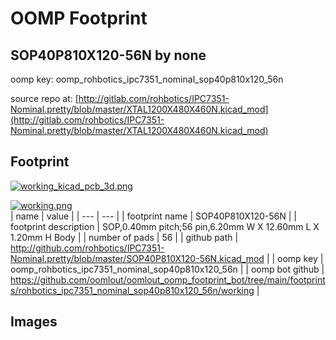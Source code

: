 # OOMP Footprint  
## SOP40P810X120-56N  by none  
  
oomp key: oomp_rohbotics_ipc7351_nominal_sop40p810x120_56n  
  
source repo at: [http://gitlab.com/rohbotics/IPC7351-Nominal.pretty/blob/master/XTAL1200X480X460N.kicad_mod](http://gitlab.com/rohbotics/IPC7351-Nominal.pretty/blob/master/XTAL1200X480X460N.kicad_mod)  
## Footprint  
  
[![working_kicad_pcb_3d.png](working_kicad_pcb_3d_600.png)](working_kicad_pcb_3d.png)  
  
[![working.png](working_600.png)](working.png)  
| name | value | 
| --- | --- | 
| footprint name | SOP40P810X120-56N | 
| footprint description | SOP,0.40mm pitch;56 pin,6.20mm W X 12.60mm L X 1.20mm H Body | 
| number of pads | 56 | 
| github path | http://github.com/rohbotics/IPC7351-Nominal.pretty/blob/master/SOP40P810X120-56N.kicad_mod | 
| oomp key | oomp_rohbotics_ipc7351_nominal_sop40p810x120_56n | 
| oomp bot github | https://github.com/oomlout/oomlout_oomp_footprint_bot/tree/main/footprints/rohbotics_ipc7351_nominal_sop40p810x120_56n/working | 
## Images  
